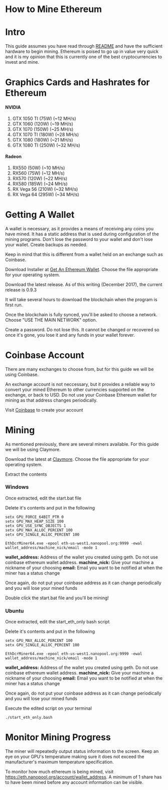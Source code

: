 How to Mine Ethereum
=======================

# Intro

This guide assumes you have read through [README](README.md) and have the sufficient hardware to begin mining. Ethereum is poised to go up in value very quick and it is my opinion that this is currently one of the best cryptocurrencies to invest and mine. 

# Graphics Cards and Hashrates for Ethereum

#### NVIDIA
1. GTX 1050 TI (75W) (~12 MH/s)
2. GTX 1060 (120W) (~19 MH/s)
3. GTX 1070 (150W) (~25 MH/s)
4. GTX 1070 TI (180W) (~28 MH/s)
5. GTX 1080 (180W) (~21 MH/s)
6. GTX 1080 TI (250W) (~32 MH/s)

#### Radeon
1. RX550 (50W) (~10 MH/s)
2. RX560 (75W) (~12 MH/s)
3. RX570 (120W) (~22 MH/s)
4. RX580 (185W) (~24 MH/s)
5. RX Vega 56 (210W) (~32 MH/s)
6. RX Vega 64 (295W) (~34 MH/s)

# Getting A Wallet

A wallet is necessary, as it provides a means of receiving any coins you have mined. It has a static address that is used during configuration of the mining programs. Don't lose the password to your wallet and don't lose your wallet. Create backups as needed.

Keep in mind that this is different from a wallet held on an exchange such as Coinbase. 

Download Installer at [Get An Ethereum Wallet](https://github.com/ethereum/mist/releases). Choose the file appropriate for your operating system.

Download the latest release. As of this writing (December 2017), the current release is 0.9.3

It will take several hours to download the blockchain when the program is first run. 

Once the blockchain is fully synced, you'll be asked to choose a network. Choose "USE THE MAIN NETWORK" option. 

Create a password. Do not lose this. It cannot be changed or recovered so once it's gone, you lose it and any funds in your wallet forever. 


# Coinbase Account

There are many exchanges to choose from, but for this guide we will be using Coinbase. 

An exchange account is not neccessary, but it provides a reliable way to convert your mined Ethereum to other currencies supported on the exchange, or back to USD. 
Do not use your Coinbase Ethereum wallet for mining as that address changes periodically.

Visit [Coinbase](https://www.coinbase.com/) to create your account

# Mining

As mentioned previously, there are several miners available. For this guide we will be using Claymore. 

Download the latest at [Claymore](https://github.com/nanopool/Claymore-Dual-Miner/releases). Choose the file appropriate for your operating system. 

Extract the contents 

### Windows

Once extracted, edit the start.bat file

Delete it's contents and put in the following

    setx GPU_FORCE_64BIT_PTR 0
    setx GPU_MAX_HEAP_SIZE 100
    setx GPU_USE_SYNC_OBJECTS 1
    setx GPU_MAX_ALLOC_PERCENT 100
    setx GPU_SINGLE_ALLOC_PERCENT 100

    EthDcrMiner64.exe -epool eth-us-west1.nanopool.org:9999 -ewal wallet_address/machine_nick/email -mode 1

**wallet_address:** Address of the wallet you created using geth. Do not use coinbase ethereum wallet address. 
**machine_nick:**   Give your machine a nickname of your choosing
**email:**          Email you want to be notified at when the miner has a status change

Once again, do not put your coinbase address as it can change periodically and you will lose your mined funds

Double click the start.bat file and you'll be mining!

### Ubuntu

Once extracted, edit the start_eth_only bash script

Delete it's contents and put in the following

    setx GPU_MAX_ALLOC_PERCENT 100
    setx GPU_SINGLE_ALLOC_PERCENT 100

    EthDcrMiner64.exe -epool eth-us-west1.nanopool.org:9999 -ewal wallet_address/machine_nick/email -mode 1

**wallet_address:** Address of the wallet you created using geth. Do not use coinbase ethereum wallet address. 
**machine_nick:**   Give your machine a nickname of your choosing
**email:**          Email you want to be notified at when the miner has a status change

Once again, do not put your coinbase address as it can change periodically and you will lose your mined funds

Execute the edited script on your terminal

    ./start_eth_only.bash

# Monitor Mining Progress

The miner will repeatedly output status information to the screen. Keep an eye on your GPU's temperature making sure it does not exceed the manufacturer's maximum temperature specification.

To monitor how much ethereum is being mined, visit https://eth.nanopool.org/account/wallet_address. A minimum of 1 share has to have been mined before any account information can be visible. 